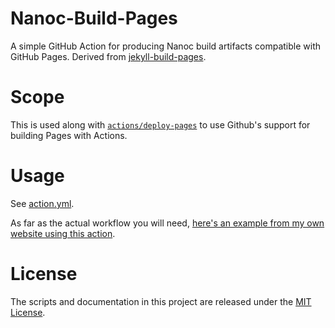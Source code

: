 # Nanoc-Build-Pages

A simple GitHub Action for producing Nanoc build artifacts compatible with GitHub Pages. Derived from [jekyll-build-pages](https://github.com/actions/jekyll-build-pages).

# Scope

This is used along with [`actions/deploy-pages`](https://github.com/actions/deploy-pages) to use Github's support for building Pages with Actions.

# Usage

See [action.yml](action.yml).

As far as the actual workflow you will need, [here's an example from my own website using this action](https://github.com/SamStephens/antipatterns.postmoderncore.com/blob/main/.github/workflows/build-deploy-page.yml).

# License

The scripts and documentation in this project are released under the [MIT License](LICENSE).
